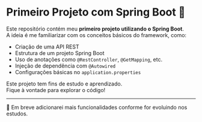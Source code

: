 # Primeiro Projeto com Spring Boot 🚀

Este repositório contém meu **primeiro projeto utilizando o Spring Boot**.  
A ideia é me familiarizar com os conceitos básicos do framework, como:

- Criação de uma API REST
- Estrutura de um projeto Spring Boot
- Uso de anotações como `@RestController`, `@GetMapping`, etc.
- Injeção de dependência com `@Autowired`
- Configurações básicas no `application.properties`

Este projeto tem fins de estudo e aprendizado.  
Fique à vontade para explorar o código!

---
🔧 Em breve adicionarei mais funcionalidades conforme for evoluindo nos estudos.
